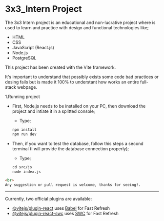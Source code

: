 # 3x3_Intern Project
The 3x3 Intern project is an educational and non-lucrative project where is used to learn and practice with design and functional technologies like;
 - HTML
 - CSS
 - JavaScript (React.js)
 - Node.js
 - PostgreSQL

This project has been created with the Vite framework.

 It's important to understand that possibly exists some code bad practices or desing fails but is made it 100% to understant how works an entire full-stack webpage.


1.Running project
- First, Node.js needs to be installed  on your PC, then download the project and intiate it in a splitted console;
  - Type;
  ```html
  npm install
  npm run dev
  ```
  
- Then, if you want to test the database, follow this steps a second terminal (I will provide the database connection properly);
  - Type;
  ```html
  cd src/js
  node index.js
  ```
  
```html
<br>
Any suggestion or pull request is welcome, thanks for seeing!.
```
-----------------------------------------------------------------------------

Currently, two official plugins are available:
- [@vitejs/plugin-react](https://github.com/vitejs/vite-plugin-react/blob/main/packages/plugin-react/README.md) uses [Babel](https://babeljs.io/) for Fast Refresh
- [@vitejs/plugin-react-swc](https://github.com/vitejs/vite-plugin-react-swc) uses [SWC](https://swc.rs/) for Fast Refresh
